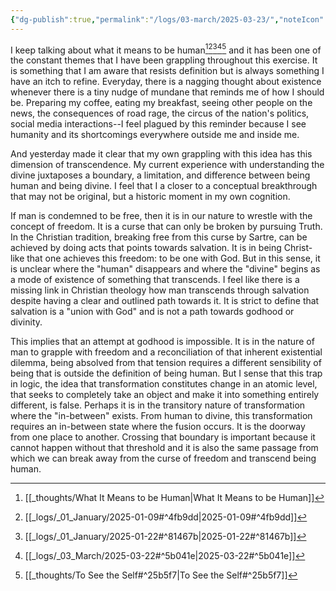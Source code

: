 ```yaml
---
{"dg-publish":true,"permalink":"/logs/03-march/2025-03-23/","noteIcon":"","created":"2025-03-23"}
---
```


I keep talking about what it means to be human[^1][^2][^3][^4][^5] and it has been one of the constant themes that I have been grappling throughout this exercise. It is something that I am aware that resists definition but is always something I have an itch to refine. Everyday, there is a nagging thought about existence whenever there is a tiny nudge of mundane that reminds me of how I should be. Preparing my coffee, eating my breakfast, seeing other people on the news, the consequences of road rage, the circus of the nation's politics, social media interactions--I feel plagued by this reminder because I see humanity and its shortcomings everywhere outside me and inside me.

And yesterday made it clear that my own grappling with this idea has this dimension of transcendence. My current experience with understanding the divine juxtaposes a boundary, a limitation, and difference between being human and being divine. I feel that I a closer to a conceptual breakthrough that may not be original, but a historic moment in my own cognition.

If man is condemned to be free, then it is in our nature to wrestle with the concept of freedom. It is a curse that can only be broken by pursuing Truth. In the Christian tradition, breaking free from this curse by Sartre, can be achieved by doing acts that points towards salvation. It is in being Christ-like that one achieves this freedom: to be one with God. But in this sense, it is unclear where the "human" disappears and where the "divine" begins as a mode of existence of something that transcends. I feel like there is a missing link in Christian theology how man transcends through salvation despite having a clear and outlined path towards it. It is strict to define that salvation is a "union with God" and is not a path towards godhood or divinity.

This implies that an attempt at godhood is impossible. It is in the nature of man to grapple with freedom and a reconciliation of that inherent existential dilemma, being absolved from that tension requires a different sensibility of being that is outside the definition of being human. But I sense that this trap in logic, the idea that transformation constitutes change in an atomic level, that seeks to completely take an object and make it into something entirely different, is false. Perhaps it is in the transitory nature of transformation where the "in-between" exists. From human to divine, this transformation requires an in-between state where the fusion occurs. It is the doorway from one place to another. Crossing that boundary is important because it cannot happen without that threshold and it is also the same passage from which we can break away from the curse of freedom and transcend being human.

[^1]: [[_thoughts/What It Means to be Human\|What It Means to be Human]]
[^2]: [[_logs/_01_January/2025-01-09#^4fb9dd\|2025-01-09#^4fb9dd]]
[^3]: [[_logs/_01_January/2025-01-22#^81467b\|2025-01-22#^81467b]]
[^4]: [[_logs/_03_March/2025-03-22#^5b041e\|2025-03-22#^5b041e]]
[^5]: [[_thoughts/To See the Self#^25b5f7\|To See the Self#^25b5f7]]